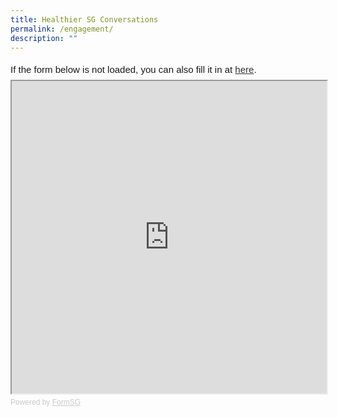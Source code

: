 ```yaml
---
title: Healthier SG Conversations
permalink: /engagement/
description: ""
---
```

<div style="font-family:Sans-Serif;font-size:15px;color:#000;opacity:0.9;padding-top:5px;padding-bottom:8px">If the form below is not loaded, you can also fill it in at <a href="https://form.gov.sg/6261f202b91a650012d3e3b5">here</a>.</div>

<!-- Change the width and height values to suit you best -->
<iframe id="iframe" src="https://form.gov.sg/6261f202b91a650012d3e3b5" style="width:100%;height:500px"></iframe>

<div style="font-family:Sans-Serif;font-size:12px;color:#999;opacity:0.5;padding-top:5px">Powered by <a href="https://form.gov.sg" style="color: #999">FormSG</a></div>